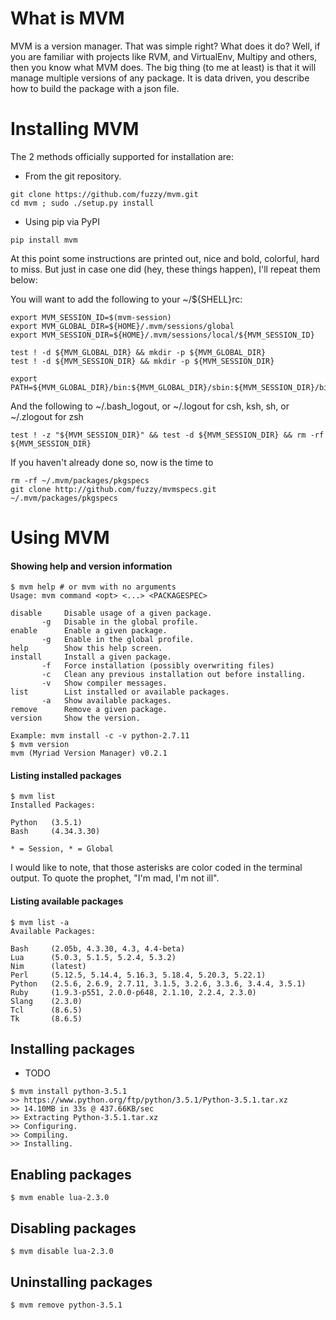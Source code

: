 # What is MVM
MVM is a version manager. That was simple right? What does it do? Well, if you are familiar with projects like RVM, and VirtualEnv, Multipy and others, then you know what MVM does. The big thing (to me at least) is that it will manage multiple versions of any package. It is data driven, you describe how to build the package with a json file.

# Installing MVM

The 2 methods officially supported for installation are:
* From the git repository.

```
git clone https://github.com/fuzzy/mvm.git
cd mvm ; sudo ./setup.py install
```

* Using pip via PyPI

```
pip install mvm
```

At this point some instructions are printed out, nice and bold, colorful, hard to miss. But just in case one did (hey, these things happen), I'll repeat them below:

You will want to add the following to your ~/${SHELL}rc:

```
export MVM_SESSION_ID=$(mvm-session)
export MVM_GLOBAL_DIR=${HOME}/.mvm/sessions/global
export MVM_SESSION_DIR=${HOME}/.mvm/sessions/local/${MVM_SESSION_ID}

test ! -d ${MVM_GLOBAL_DIR} && mkdir -p ${MVM_GLOBAL_DIR}
test ! -d ${MVM_SESSION_DIR} && mkdir -p ${MVM_SESSION_DIR}

export PATH=${MVM_GLOBAL_DIR}/bin:${MVM_GLOBAL_DIR}/sbin:${MVM_SESSION_DIR}/bin:${MVM_SESSION_DIR}/sbin:${PATH}
```

And the following to ~/.bash_logout, or ~/.logout for csh, ksh, sh, or ~/.zlogout for zsh

```
test ! -z "${MVM_SESSION_DIR}" && test -d ${MVM_SESSION_DIR} && rm -rf ${MVM_SESSION_DIR}
```

If you haven't already done so, now is the time to

```
rm -rf ~/.mvm/packages/pkgspecs
git clone http://github.com/fuzzy/mvmspecs.git ~/.mvm/packages/pkgspecs
```

# Using MVM

#### Showing help and version information

```
$ mvm help # or mvm with no arguments
Usage: mvm command <opt> <...> <PACKAGESPEC>

disable   	Disable usage of a given package.
       -g	Disable in the global profile.
enable    	Enable a given package.
       -g	Enable in the global profile.
help      	Show this help screen.
install   	Install a given package.
       -f	Force installation (possibly overwriting files)
       -c	Clean any previous installation out before installing.
       -v	Show compiler messages.
list      	List installed or available packages.
       -a	Show available packages.
remove    	Remove a given package.
version   	Show the version.

Example: mvm install -c -v python-2.7.11
$ mvm version
mvm (Myriad Version Manager) v0.2.1
```

#### Listing installed packages

```
$ mvm list
Installed Packages:

Python   (3.5.1)
Bash     (4.34.3.30)

* = Session, * = Global
```

I would like to note, that those asterisks are color coded in the terminal output. To quote the prophet, "I'm mad, I'm not ill".

#### Listing available packages

```
$ mvm list -a
Available Packages:

Bash     (2.05b, 4.3.30, 4.3, 4.4-beta)
Lua      (5.0.3, 5.1.5, 5.2.4, 5.3.2)
Nim      (latest)
Perl     (5.12.5, 5.14.4, 5.16.3, 5.18.4, 5.20.3, 5.22.1)
Python   (2.5.6, 2.6.9, 2.7.11, 3.1.5, 3.2.6, 3.3.6, 3.4.4, 3.5.1)
Ruby     (1.9.3-p551, 2.0.0-p648, 2.1.10, 2.2.4, 2.3.0)
Slang    (2.3.0)
Tcl      (8.6.5)
Tk       (8.6.5)
```

## Installing packages

* TODO
```
$ mvm install python-3.5.1
>> https://www.python.org/ftp/python/3.5.1/Python-3.5.1.tar.xz
>> 14.10MB in 33s @ 437.66KB/sec
>> Extracting Python-3.5.1.tar.xz
>> Configuring.
>> Compiling.
>> Installing.
```

## Enabling packages

```
$ mvm enable lua-2.3.0
```

## Disabling packages

```
$ mvm disable lua-2.3.0
```

## Uninstalling packages

```
$ mvm remove python-3.5.1
```
